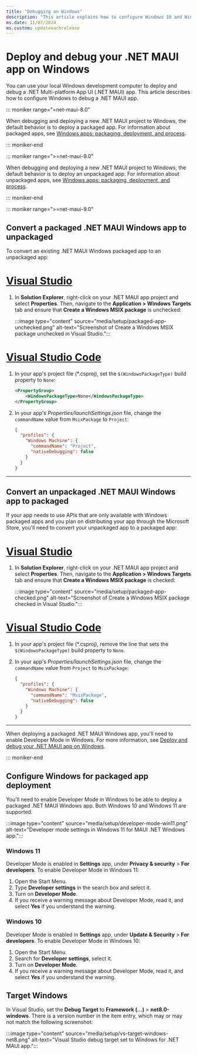 ```yaml
---
title: "Debugging on Windows"
description: "This article explains how to configure Windows 10 and Windows 11 for .NET MAUI app deployment and debugging."
ms.date: 11/07/2024
ms.custom: updateeachrelease
---
```


# Deploy and debug your .NET MAUI app on Windows

You can use your local Windows development computer to deploy and debug a .NET Multi-platform App UI (.NET MAUI) app. This article describes how to configure Windows to debug a .NET MAUI app.

::: moniker range="=net-maui-8.0"

When debugging and deploying a new .NET MAUI project to Windows, the default behavior is to deploy a packaged app. For information about packaged apps, see [Windows apps: packaging, deployment, and process](/windows/apps/get-started/intro-pack-dep-proc).

::: moniker-end

::: moniker range=">=net-maui-9.0"

When debugging and deploying a new .NET MAUI project to Windows, the default behavior is to deploy an unpackaged app. For information about unpackaged apps, see [Windows apps: packaging, deployment, and process](/windows/apps/get-started/intro-pack-dep-proc).

::: moniker-end


::: moniker range=">=net-maui-9.0"

## Convert a packaged .NET MAUI Windows app to unpackaged

To convert an existing .NET MAUI Windows packaged app to an unpackaged app:

<!-- markdownlint-disable MD025 -->

# [Visual Studio](#tab/visual-studio)

1. In **Solution Explorer**, right-click on your .NET MAUI app project and select **Properties**. Then, navigate to the **Application > Windows Targets** tab and ensure that **Create a Windows MSIX package** is unchecked:

    :::image type="content" source="media/setup/packaged-app-unchecked.png" alt-text="Screenshot of Create a Windows MSIX package unchecked in Visual Studio.":::

# [Visual Studio Code](#tab/visual-studio-code)

1. In your app's project file (*.csproj), set the `$(WindowsPackageType)` build property to `None`:

    ```xml
    <PropertyGroup>
        <WindowsPackageType>None</WindowsPackageType>
    </PropertyGroup>
    ```

1. In your app's *Properties/launchSettings.json* file, change the `commandName` value from `MsixPackage` to `Project`:

    ```json
    {
      "profiles": {
        "Windows Machine": {
          "commandName": "Project",
          "nativeDebugging": false
        }
      }
    }
    ```

---

<!-- markdownlint-enable MD025 -->

## Convert an unpackaged .NET MAUI Windows app to packaged

If your app needs to use APIs that are only available with Windows packaged apps and you plan on distributing your app through the Microsoft Store, you'll need to convert your unpackaged app to a packaged app:

<!-- markdownlint-disable MD025 -->

# [Visual Studio](#tab/visual-studio)

1. In **Solution Explorer**, right-click on your .NET MAUI app project and select **Properties**. Then, navigate to the **Application > Windows Targets** tab and ensure that **Create a Windows MSIX package** is checked:

    :::image type="content" source="media/setup/packaged-app-checked.png" alt-text="Screenshot of Create a Windows MSIX package checked in Visual Studio.":::

# [Visual Studio Code](#tab/visual-studio-code)

1. In your app's project file (*.csproj), remove the line that sets the `$(WindowsPackageType)` build property to `None`.
1. In your app's *Properties/launchSettings.json* file, change the `commandName` value from `Project` to `MsixPackage`:

    ```json
    {
      "profiles": {
        "Windows Machine": {
          "commandName": "MsixPackage",
          "nativeDebugging": false
        }
      }
    }
    ```

---

When deploying a packaged .NET MAUI Windows app, you'll need to enable Developer Mode in Windows. For more information, see [Deploy and debug your .NET MAUI app on Windows](~/windows/setup.md).

<!-- markdownlint-enable MD025 -->

::: moniker-end

## Configure Windows for packaged app deployment

You'll need to enable Developer Mode in Windows to be able to deploy a packaged .NET MAUI Windows app. Both Windows 10 and Windows 11 are supported.

:::image type="content" source="media/setup/developer-mode-win11.png" alt-text="Developer mode settings in Windows 11 for MAUI .NET Windows app.":::

### Windows 11

Developer Mode is enabled in **Settings** app, under **Privacy & security** > **For developers**. To enable Developer Mode in Windows 11:

01. Open the Start Menu.
01. Type **Developer settings** in the search box and select it.
01. Turn on **Developer Mode**.
01. If you receive a warning message about Developer Mode, read it, and select **Yes** if you understand the warning.

### Windows 10

Developer Mode is enabled in **Settings** app, under **Update & Security** > **For developers**. To enable Developer Mode in Windows 10:

01. Open the Start Menu.
01. Search for **Developer settings**, select it.
01. Turn on **Developer Mode**.
01. If you receive a warning message about Developer Mode, read it, and select **Yes** if you understand the warning.

## Target Windows

In Visual Studio, set the **Debug Target** to **Framework (...)** > **net8.0-windows**. There is a version number in the item entry, which may or may not match the following screenshot:

:::image type="content" source="media/setup/vs-target-windows-net8.png" alt-text="Visual Studio debug target set to Windows for .NET MAUI app.":::

<!--
## Start Menu entry

The desktop framework used for a .NET MAUI Windows app is [WinUI 3](/windows/apps/winui/winui3/). When you run and debug in Visual Studio, the app is installed and registered with Windows. You'll see an entry in the start menu for the app, which you can uninstall when you're done working with the project.

The Windows app deployment settings are configured in the project file and the _Platforms\\Windows\\Package.appxmanifest_ file:

- Project file

  In the project file, you can set which icon is displayed in the Start Menu entry by changing the `<MauiIcon>` element:

  ```xml
  <MauiIcon Include="Resources\appicon.svg" ForegroundFile="Resources\appiconfg.svg" Color="#512BD4" />
  ```

  For more information, see [App icons](../user-interface/images/app-icons.md).

- App manifest

  In the _Package.appxmanifest_ file, you can set the display name and description used for the Start Menu entry by changing the `<uap:VisualElements>` element:

  ```xml
        <uap:VisualElements
          DisplayName="My MAUI App"
          Description="MauiApp3"
          ... >
  ```
-->
